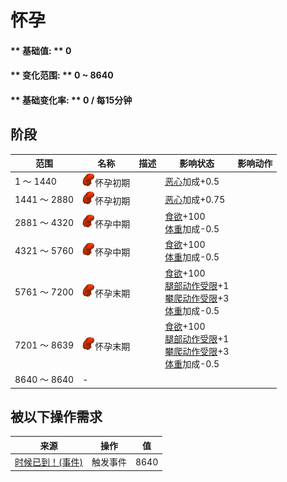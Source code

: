 # 怀孕  
#### ** 基础值: ** 0   
#### ** 变化范围: ** 0 ~ 8640  
#### ** 基础变化率: ** 0 / 每15分钟  
## 阶段  
范围  |  名称  |  描述  |  影响状态  |  影响动作  
----  |  ----  |  ----  |  ----  |  ----  
1 ～ 1440  |  <img decoding="async" src="Sprite/Pregnancy.png" href="a.md" style="max-width:20px;max-height:20px;">怀孕初期  |    |  [恶心](Nausea.md)加成+0.5  |    
1441 ～ 2880  |  <img decoding="async" src="Sprite/Pregnancy.png" href="a.md" style="max-width:20px;max-height:20px;">怀孕初期  |    |  [恶心](Nausea.md)加成+0.75  |    
2881 ～ 4320  |  <img decoding="async" src="Sprite/Pregnancy.png" href="a.md" style="max-width:20px;max-height:20px;">怀孕中期  |    |  [食欲](Appetite.md)+100<br>[体重](Weight.md)加成-0.5  |    
4321 ～ 5760  |  <img decoding="async" src="Sprite/Pregnancy.png" href="a.md" style="max-width:20px;max-height:20px;">怀孕中期  |    |  [食欲](Appetite.md)+100<br>[体重](Weight.md)加成-0.5  |    
5761 ～ 7200  |  <img decoding="async" src="Sprite/Pregnancy.png" href="a.md" style="max-width:20px;max-height:20px;">怀孕末期  |    |  [食欲](Appetite.md)+100<br>[腿部动作受限](ModifierLeg.md)+1<br>[攀爬动作受限](ModifierClimb.md)+3<br>[体重](Weight.md)加成-0.5  |    
7201 ～ 8639  |  <img decoding="async" src="Sprite/Pregnancy.png" href="a.md" style="max-width:20px;max-height:20px;">怀孕末期  |    |  [食欲](Appetite.md)+100<br>[腿部动作受限](ModifierLeg.md)+1<br>[攀爬动作受限](ModifierClimb.md)+3<br>[体重](Weight.md)加成-0.5  |    
8640 ～ 8640  |  -  |    |    |    
## 被以下操作需求  
来源  |  操作  |  值  
----  |  ----  |  ----  
[时候已到！(事件)](Event_Pregnancy.md)  |  触发事件  |  8640  
